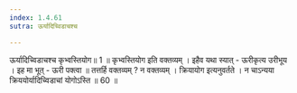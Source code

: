 ```yaml
---
index: 1.4.61
sutra: ऊर्यादिच्विडाचश्च

---
```

ऊर्यादिच्विडाचश्च          कृभ्वस्तियोग॥ 1 ॥ कृभ्वस्तियोग इति वक्तव्यम् । इहैव यथा स्यात्  -  ऊरीकृत्य उरीभूय । इह मा भूत्  -  ऊरी पक्त्वा ॥ तत्तर्हि वक्तव्यम् ? न वक्तव्यम् । क्रियायोग इत्यनुवर्तते । न चाऽन्यया क्रिययोर्यादिच्विडाचां योगोऽस्ति ॥ 60 ॥
